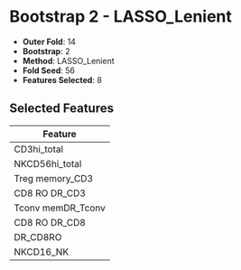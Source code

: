 # Bootstrap 2 - LASSO_Lenient

- **Outer Fold**: 14
- **Bootstrap**: 2
- **Method**: LASSO_Lenient
- **Fold Seed**: 56
- **Features Selected**: 8

## Selected Features

| Feature |
|---------|
| CD3hi_total |
| NKCD56hi_total |
| Treg memory_CD3 |
| CD8 RO DR_CD3 |
| Tconv memDR_Tconv |
| CD8 RO DR_CD8 |
| DR_CD8RO |
| NKCD16_NK |
